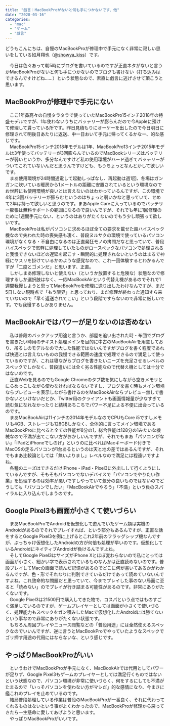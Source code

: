 ```yaml
---
title: "戯言：MacBookProがないと何も手につかないです、他"
date: "2020-03-16"
categories: 
  - "mac"
  - "ゲーム"
  - "戯言"
---
```


どうもこんにちは、自慢のMacBookProが修理中で手元になく非常に寂しい思いをしている如月翔也（[@showya\_kiss](http://twitter.com/showya_kiss)）です。  
  
  
　今日は色々あって朝5時にブログを書いているのですが正直ネタがないと言うかMacBookProがないと何も手につかないのでブログも書けない（打ち込みはできるんですけどね……）という状態なので、素直に戯言に逃げさせて頂こうと思います。  

## MacBookProが修理中で手元にない

　ここ1年鼻高々の自慢タラタラで使っていたMacBookPro15インチ2018年の特盛モデルですが、1年使わないうちにバッテリーが膨らんだので今Appleに預けて修理して貰っている所です。昨日見積もりにオーケーを出したので今日明日に修理されて明後日あたりに返送、中一日おいて手元に帰ってくるかなー、的な感じです。  
　MacBookPro15インチ2018年モデルは1年、MacBookPro13インチ2015年モデルは3年使ってバッテリーが3回膨らんでいるのでMacBookシリーズはバッテリーが弱いというか、多分なんですけど私の使用環境がハード過ぎてバッテリーがついてこれていないんだと思うんですけども、もうちょっとなんとかして欲しいです。  
　まあ使用環境が24時間通電して起動しっぱなし、再起動は週1回、冬場はガンガンに炊いている暖房から1メートルの距離に安置されているという環境なのでお世辞にも使用環境が良いとは言えないのはわかっているんですが、この環境で4年に3回バッテリーが膨らむというのはちょっと弱いかなと思っていて、せめて2年は持って欲しいと思うのです。まあApple Careに入っているのでバッテリー膨張は無料サポートの範囲になるので良いんですが、それでも年に1回修理のために1週間手元にない、というのはありがたくないのでもう少し頑張って欲しいです。  
　MacBookProは私がパソコンに求めるほぼ全ての要求を載せた超ハイスペック機なので失われた時の喪失感も凄く、普段ヌルサクの環境で使っているパソコン環境がなくなる・不自由になるのは正直発狂モノの拷問だなと思っていて、普段ハイスペックで気軽に処理していたものがロースペックなパソコンで処理されると我慢できないほどの遅延を起こす・瞬間的に処理されないというのはまるで神経にヤスリを掛けているかのような感覚なので、これ一回体験するとわかるんですが「二度とゴメンだ」と思います、正直。  
　しかしまあ修理しないと使えない（というか放置すると危険な）状態なので修理するしか選択肢はなく、一応MacBookAirという代替え機があるのでそれで1週間我慢しようと思ってMacBookProを修理に送り出したわけなんですが、まだ5日しない現時点で「もう限界」と思っており、まだ修理が終わった通知すら来ていないので「早く返送されてこい」という段階ですらないので非常に厳しいです。でも我慢するしかありません。  

## MacBookAirではパワーが足りないのは否めない

　私は普段のバックアップ用途と言うか、部屋を追い出された時・布団でブログを書きたい時用のテキスト処理メインを目的に中古のMacBookAirを用意しており、吊るしのモデルなので大した性能ではないんですがブログを書く程度であれば快適とは言えないものの我慢できる範囲の速度で処理できるので満足して使っているのですが、これは寝ながらブログを書きたいニーズを充足させるレベルのスペックでしかなく、普段遣いには全く劣る性能なので代替え機としては十分ではないのです。  
　正直Webを見るのでもGoogle Chromeのタブ数を気にしながら空きメモリとにらめっこしながら使わなければならないですし、ブログを書く時もメイン環境ならプレビューを表示しながら書けるのをMacBookAirならプレビュー無しで書かないといけないだとか、Twitter用のクライアントも画面情報量が少なすぎて読む気になれなかったりと結構あちこちでパワー不足による不便に出会っているのです。  
　まあMacBookAirは11インチの2014年モデルなのでCPUもCore i5ですしメモリも4GB、ストレージも128GBしかなく、全体的に言ってメイン環境であるMacBookProに比べると全ての性能が8分の1，総合性能は128分の1みたいな機械なので不満が出てこない方がおかしいんですが、それでもまあ「パソコンがない」「iPadとiPhoneでしのげ」というのに比べればMacキーボード付きでMacOSの走るパソコンが1台あるというのは天と地の差ではあるんですが、それでもまあ比較論としては「無いよりまし」レベルなので満足には程遠いですよね。  
　各種のニーズはできるだけiPhone・iPad・Pixel3に外出しして行くようにしているんですが、そもそもパソコンでないデバイスで「パソコンでやりたい作業」を処理するのは効率が悪いですしやっていて気分の良いものではないのでどうしても「パソコンでしたい」「MacBookAirでやろう」「不満」という負のスパイラルに入り込んでしまうのです。  

## Google Pixel3も画面が小さくて使いづらい

　まあMacBookProでAndroidを仮想化して遊んでいたゲーム類は実機のAndroidがあるのでそれでプレイすれば、という部分もあるんですが、正直な話をするとGoogle Pixel3を例に上げるとこれ2年前のフラッグシップ機なんですが、ぶっちゃけ仮想化したAndroidの方が何倍も処理が早いのです。仮想化しているAndroidにネイティブAndroidが負けるんですよね。  
　そしてGoogle Pixel3はサイズがiPhone Xとほぼ変わらないので私にとっては画面が小さく、細かい字で表示されているものなんかは正直読めないのです。普段プレイしてMacの画面で読んだ記憶があるのでどこに何が書いてあるかがわかるんですが、色・形でそれなりに判別できているだけであって読めていないんですよね。これ致命的な問題だと思っていて、今までプレイした事のない局面に至ると「読めない」のでプレイが行き詰まる可能性があるのです。非常にありがたくないです。  
　Google Pixel3は21500円で購入してきた物で、コスパという点ではものすごく満足しているのですが、ゲームプレイヤーとしては画面が小さくて使いづらく、処理能力もスペックをガン積みしたMacで仮想化したAndroidには勝てないという事なので非常にありがたくない状態です。  
　もちろん周回プレイやニュース閲覧などの「普段用途」には全然使えるスペックなのでいいんですが、逆に言うとMacBookProでやっていたようなスペックでゴリ押す用途の代用にはならないな、という感じです。  

## やっぱりMacBookProがいい

　というわけでMacBookProが手元になく、MacBookAirでは代用としてパワーが足りず、Google Pixel3もゲームのプレイヤーとしては満足行くものではないという状態なので、パソコン環境が非常に使いづらく、何をするにしても不満がたまるので「いっそパソコンを使わない方がマシだ」的な感情になり、今まさに艦これのプレイを止めているのです。  
　結局普段処理している作業は普段のMacBookProが一番良く、それに代わってくれるものはないという事がよくわかったので、MacBookProが修理から戻ってきたら一生懸命に愛してあげようと思います。  
　やっぱりMacBookProがいいです。
